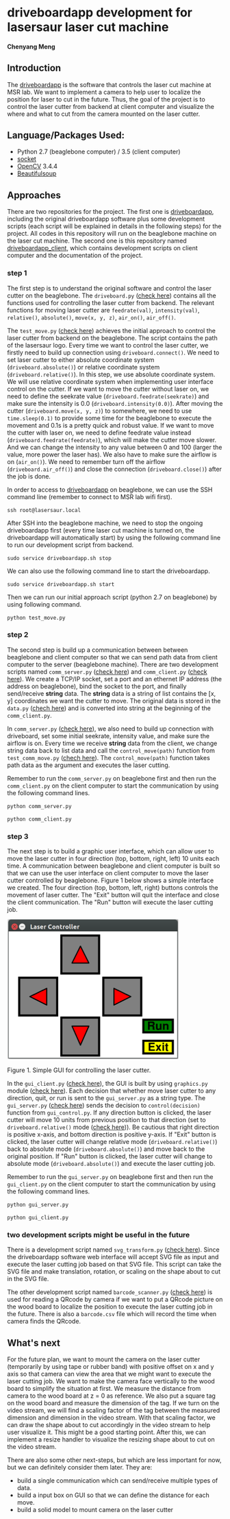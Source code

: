 # driveboardapp development for lasersaur laser cut machine
#### Chenyang Meng
## Introduction
The [driveboardapp](https://github.com/nortd/driveboardapp) is the software that controls the laser cut machine at MSR lab. We want to implement a camera to help user to localize the position for laser to cut in the future. Thus, the goal of the project is to control the laser cutter from backend at client computer and visualize the where and what to cut from the camera mounted on the laser cutter.

## Language/Packages Used:
* Python 2.7 (beaglebone computer) / 3.5 (client computer)
* [socket](https://docs.python.org/3/library/socket.html)
* [OpenCV](https://docs.opencv.org/3.4.4/) 3.4.4
* [Beautifulsoup](https://www.crummy.com/software/BeautifulSoup/bs4/doc/)

## Approaches
There are two repositories for the project. The first one is [driveboardapp](https://github.com/meng1994412/driveboardapp), including the original driveboardapp software plus some development scripts (each script will be explained in details in the following steps) for the project. All codes in this repository will run on the beaglebone machine on the laser cut machine. The second one is this repository named [driveboardapp_client](https://github.com/meng1994412/driveboardapp_client), which contains development scripts on client computer and the documentation of the project.

### step 1
The first step is to understand the original software and control the laser cutter on the beaglebone. The `driveboard.py` ([check here](https://github.com/meng1994412/driveboardapp/blob/master/backend/driveboard.py)) contains all the functions used for controlling the laser cutter from backend. The relevant functions for moving laser cutter are `feedrate(val)`, `intensity(val)`, `relative()`, `absolute()`, `move(x, y, z)`, `air_on()`, `air_off()`.

The `test_move.py` ([check here](https://github.com/meng1994412/driveboardapp/blob/master/backend/test_move.py)) achieves the initial approach to control the laser cutter from backend on the beaglebone. The script contains the path of the lasersaur logo. Every time we want to control the laser cutter, we firstly need to build up connection using `driveboard.connect()`. We need to set laser cutter to either absolute coordinate system (`driveboard.absolute()`) or relative coordinate system (`driveboard.relative()`). In this step, we use absolute coordinate system. We will use relative coordinate system when implementing user interface control on the cutter. If we want to move the cutter without laser on, we need to define the seekrate value (`driveboard.feedrate(seekrate)`) and make sure the intensity is 0.0 (`driveboard.intensity(0.0)`). After moving the cutter (`driveboard.move(x, y, z)`) to somewhere, we need to use `time.sleep(0.1)` to provide some time for the beaglebone to execute the movement and 0.1s is a pretty quick and robust value. If we want to move the cutter with laser on, we need to define feedrate value instead (`driveboard.feedrate(feedrate)`), which will make the cutter move slower. And we can change the intensity to any value between 0 and 100 (larger the value, more power the laser has). We also have to make sure the airflow is on (`air_on()`). We need to remember turn off the airflow (`driveboard.air_off()`) and close the connection (`driveboard.close()`) after the job is done.

In order to access to [driveboardapp](https://github.com/meng1994412/driveboardapp) on beaglebone, we can use the SSH command line (remember to connect to MSR lab wifi first).

```
ssh root@lasersaur.local
```

After SSH into the beaglebone machine, we need to stop the ongoing driveboardapp first (every time laser cut machine is turned on, the driveboardapp will automatically start) by using the following command line to run our development script from backend.

```
sudo service driveboardapp.sh stop
```

We can also use the following command line to start the driveboardapp.

```
sudo service driveboardapp.sh start
```

Then we can run our initial approach script (python 2.7 on beaglebone) by using following command.

```
python test_move.py
```

### step 2
The second step is build up a communication between between beaglebone and client computer so that we can send path data from client computer to the server (beaglebone machine). There are two development scripts named `comm_server.py` ([check here](https://github.com/meng1994412/driveboardapp/blob/master/backend/comm_server.py)) and `comm_client.py` ([check here](https://github.com/meng1994412/driveboardapp_client/blob/master/comm_client.py)). We create a TCP/IP socket, set a port and an ethernet IP address (the address on beaglebone), bind the socket to the port, and finally send/receive **string** data. The **string** data is a string of list contains the [x, y] coordinates we want the cutter to move. The original data is stored in the `data.py` ([chech here](https://github.com/meng1994412/driveboardapp_client/blob/master/data.py)) and is converted into string at the beginning of the `comm_client.py`.

In `comm_server.py` ([check here](https://github.com/meng1994412/driveboardapp/blob/master/backend/comm_server.py)), we also need to build up connection with driveboard, set some initial seekrate, intensity value, and make sure the airflow is on. Every time we receive **string** data from the client, we change string data back to list data and call the `control_move(path)` function from `test_comm_move.py` ([chech here](https://github.com/meng1994412/driveboardapp/blob/master/backend/test_comm_move.py)). The `control_move(path)` function takes path data as the argument and executes the laser cutting.

Remember to run the `comm_server.py` on beaglebone first and then run the `comm_client.py` on the client computer to start the communication by using the following command lines.

```
python comm_server.py
```  

```
python comm_client.py
```

### step 3
The next step is to build a graphic user interface, which can allow user to move the laser cutter in four direction (top, bottom, right, left) 10 units each time. A communication between beaglebone and client computer is built so that we can use the user interface on client computer to move the laser cutter controlled by beaglebone. Figure 1 below shows a simple interface we created. The four direction (top, bottom, left, right) buttons controls the movement of laser cutter. The "Exit" button will quit the interface and close the client communication. The "Run" button will execute the laser cutting job.

<img src="https://github.com/meng1994412/driveboardapp_client/blob/master/GUI.png" width="400">

Figure 1. Simple GUI for controlling the laser cutter.

In the `gui_client.py` ([check here](https://github.com/meng1994412/driveboardapp_client/blob/master/gui_client.py)), the GUI is built by using `graphics.py` module ([check here](https://github.com/meng1994412/driveboardapp_client/blob/master/graphics.py)). Each decision that whether move laser cutter to any direction, quit, or run is sent to the `gui_server.py` as a string type. The `gui_server.py` ([check here](https://github.com/meng1994412/driveboardapp/blob/master/backend/gui_server.py)) sends the decision to `control(decision)` function from `gui_control.py`. If any direction button is clicked, the laser cutter will move 10 units from previous position to that direction (set to `driveboard.relative()` mode ([check here](https://github.com/meng1994412/driveboardapp/blob/master/backend/gui_server.py#L40))). Be cautious that right direction is positive x-axis, and bottom direction is positive y-axis. If "Exit" button is clicked, the laser cutter will change relative mode (`driveboard.relative()`) back to absolute mode (`driveboard.absolute()`) and move back to the original position. If "Run" button is clicked, the laser cutter will change to absolute mode (`driveboard.absolute()`) and execute the laser cutting job.

Remember to run the `gui_server.py` on beaglebone first and then run the `gui_client.py` on the client computer to start the communication by using the following command lines.

```
python gui_server.py
```  

```
python gui_client.py
```

### two development scripts might be useful in the future
There is a development script named `svg_transform.py` ([check here](https://github.com/meng1994412/driveboardapp_client/blob/master/svg_transform.py)). Since the driveboardapp software web interface will accept SVG file as input and execute the laser cutting job based on that SVG file. This script can take the SVG file and make translation, rotation, or scaling on the shape about to cut in the SVG file.

The other development script named `barcode_scanner.py` ([check here](https://github.com/meng1994412/driveboardapp_client/blob/master/barcode_scanner.py)) is used for reading a QRcode by camera if we want to put a QRcode picture on the wood board to localize the position to execute the laser cutting job in the future. There is also a `barcode.csv` file which will record the time when camera finds the QRcode.

## What's next
For the future plan, we want to mount the camera on the laser cutter (temporarily by using tape or rubber band) with positive offset on x and y axis so that camera can view the area that we might want to execute the laser cutting job. We want to make the camera face vertically to the wood board to simplify the situation at first. We measure the distance from camera to the wood board at z = 0 as reference. We also put a square tag on the wood board and measure the dimension of the tag. If we turn on the video stream, we will find a scaling factor of the tag between the measured dimension and dimension in the video stream. With that scaling factor, we can draw the shape about to cut accordingly in the video stream to help user visualize it. This might be a good starting point. After this, we can implement a resize handler to visualize the resizing shape about to cut on the video stream.

There are also some other next-steps, but which are less important for now, but we can definitely consider them later. They are:
* build a single communication which can send/receive multiple types of data.
* build a input box on GUI so that we can define the distance for each move.
* build a solid model to mount camera on the laser cutter
